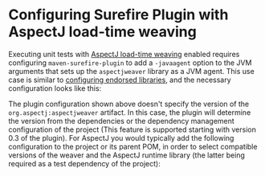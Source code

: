 <!--
  #%L
  Alta Maven Plugin
  %%
  Copyright (C) 2014 - 2023 Andreas Veithen
  %%
  Licensed under the Apache License, Version 2.0 (the "License");
  you may not use this file except in compliance with the License.
  You may obtain a copy of the License at

       http://www.apache.org/licenses/LICENSE-2.0

  Unless required by applicable law or agreed to in writing, software
  distributed under the License is distributed on an "AS IS" BASIS,
  WITHOUT WARRANTIES OR CONDITIONS OF ANY KIND, either express or implied.
  See the License for the specific language governing permissions and
  limitations under the License.
  #L%
  -->

# Configuring Surefire Plugin with AspectJ load-time weaving

Executing unit tests with [AspectJ load-time weaving](https://eclipse.org/aspectj/doc/released/devguide/ltw.html)
enabled requires configuring `maven-surefire-plugin` to add a `-javaagent` option to the
JVM arguments that sets up the `aspectjweaver` library as a JVM agent. This use case is similar to
[configuring endorsed libraries](./bootclasspath.html), and the necessary configuration looks like this:

<!-- MACRO{snippet|id=plugins|file=src/it/agent/pom.xml} -->

The plugin configuration shown above doesn't specify the version of the `org.aspectj:aspectjweaver` artifact.
In this case, the plugin will determine the version from the dependencies or the dependency management configuration
of the project (This feature is supported starting with version 0.3 of the plugin). For AspectJ you would typically
add the following configuration to the project or its parent POM, in order to select compatible versions
of the weaver and the AspectJ runtime library (the latter being required as a test dependency of the project):

<!-- MACRO{snippet|id=dependencyManagement|file=src/it/agent/pom.xml} -->
